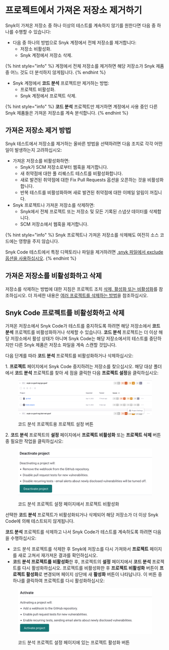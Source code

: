 # 프로젝트에서 가져온 저장소 제거하기

Snyk이 가져온 저장소 중 하나 이상의 테스트를 계속하지 않기를 원한다면 다음 중 하나를 수행할 수 있습니다:

* 다음 중 하나의 방법으로 Snyk 계정에서 전체 저장소를 제거합니다:
  * 저장소 비활성화.
  * Snyk 계정에서 저장소 삭제.

{% hint style="info" %}
계정에서 전체 저장소를 제거하면 해당 저장소가 Snyk 제품 중 어느 것도 더 분석하지 않게됩니다.
{% endhint %}

* Snyk 계정에서 **코드 분석** 프로젝트만 제거하는 방법:
  * 프로젝트 비활성화.
  * Snyk 계정에서 프로젝트 삭제.

{% hint style="info" %}
**코드 분석** 프로젝트만 제거하면 계정에서 사용 중인 다른 Snyk 제품들은 가져온 저장소를 계속 분석합니다.
{% endhint %}

## **가져온 저장소 제거 방법**

Snyk 테스트에서 저장소를 제거하는 올바른 방법을 선택하려면 다음 조치로 각각 어떤 일이 발생하는지 고려하십시오:

* 가져온 저장소를 비활성화하면:
  * Snyk가 SCM 저장소로부터 웹훅을 제거합니다.
  * 새 취약점에 대한 풀 리퀘스트 테스트를 비활성화합니다.
  * 새로 발견된 취약점에 대한 Fix Pull Requests 옵션을 오픈하는 것을 비활성화합니다.
  * 반복 테스트를 비활성화하며 새로 발견된 취약점에 대한 이메일 알림이 꺼집니다.
* Snyk 프로젝트나 가져온 저장소를 삭제하면:
  * Snyk에서 전체 프로젝트 또는 저장소 및 모든 기록된 스냅샷 데이터를 삭제합니다.
  * SCM 저장소에서 웹훅을 제거합니다.

{% hint style="info" %}
Snyk 프로젝트나 가져온 저장소를 삭제해도 여전히 소스 코드에는 영향을 주지 않습니다.

Snyk Code 테스트에서 특정 디렉토리나 파일을 제거하려면 [.snyk 파일에서 exclude 옵션을 사용하십시오](exclude-directories-and-files-from-project-import.md).
{% endhint %}

## **가져온 저장소를 비활성화하고 삭제**

저장소를 삭제하는 방법에 대한 지침은 프로젝트 조치 [삭제, 활성화 또는 비활성화](../../snyk-admin/snyk-projects/#delete-activate-or-deactivate)를 참조하십시오. 더 자세한 내용은 [여러 프로젝트를 삭제하는 방법](https://support.snyk.io/s/article/How-can-I-delete-multiple-projects)을 참조하십시오.

## **Snyk Code 프로젝트를 비활성화하고 삭제**

가져온 저장소에서 Snyk Code가 테스트를 중지하도록 하려면 해당 저장소에서 **코드 분석** 프로젝트를 비활성화하거나 삭제할 수 있습니다. **코드 분석** 프로젝트는 더 이상 해당 저장소에서 활성 상태가 아니며 Snyk Code는 해당 저장소에서의 테스트를 중단하지만 다른 Snyk 제품은 저장소 파일을 계속 스캔할 것입니다.

다음 단계를 따라 **코드 분석** 프로젝트를 비활성화하거나 삭제하십시오:

1\. **프로젝트** 페이지에서 Snyk Code 중지하려는 저장소를 찾으십시오. 해당 대상 폴더에서 **코드 분석** 프로젝트를 찾아 세 점을 클릭한 다음 **프로젝트 설정**을 클릭하십시오:

<figure><img src="../../.gitbook/assets/code_analysis_project_settings_button.png" alt="코드 분석 프로젝트용 프로젝트 설정 버튼 클릭"><figcaption><p>코드 분석 프로젝트용 프로젝트 설정 버튼</p></figcaption></figure>

2\. **코드 분석** 프로젝트의 **설정** 페이지에서 **프로젝트 비활성화** 또는 **프로젝트 삭제** 버튼 중 필요한 작업을 클릭하십시오:

<figure><img src="../../.gitbook/assets/project_settings_deactivate_project.png" alt=""><figcaption><p>코드 분석 프로젝트 설정 페이지에서 프로젝트 비활성화</p></figcaption></figure>

선택한 **코드 분석** 프로젝트가 비활성화되거나 삭제되어 해당 저장소가 더 이상 Snyk Code에 의해 테스트되지 않게됩니다.

**코드 분석** 프로젝트를 삭제하고 나서 Snyk Code가 테스트를 계속하도록 하려면 다음을 수행하십시오:

* 코드 분석 프로젝트를 삭제한 후 Snyk에 저장소를 다시 가져와서 **프로젝트** 페이지를 새로 고쳐서 재가져온 결과를 확인하십시오.
* **코드 분석 프로젝트를 비활성화**한 후, 프로젝트의 **설정** 페이지에서 **코드 분석** 프로젝트를 다시 활성화하십시오. 프로젝트를 비활성화한 후 **프로젝트 비활성화** 버튼이 **프로젝트 활성화**로 변경되며 페이지 상단에 새 **활성화** 버튼이 나타납니다. 이 버튼 중 하나를 클릭하여 프로젝트를 다시 활성화하십시오:

<figure><img src="../../.gitbook/assets/project_settings_activate_project.png" alt=""><figcaption><p>코드 분석 프로젝트 설정 페이지에 있는 프로젝트 활성화 버튼</p></figcaption></figure>
